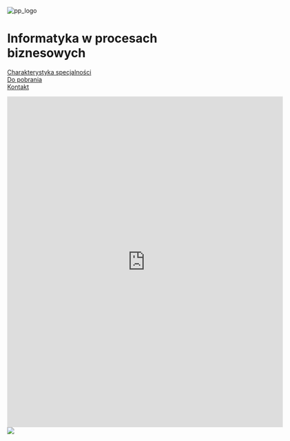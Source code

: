 ![pp_logo](https://put.poznan.pl/modules/put_diplomas_status/images/put_logo.svg)
# Informatyka w procesach biznesowych

[Charakterystyka specjalności](./spec.md)  
[Do pobrania](./downloads.md)  
[Kontakt](./contact.md)  

<iframe src="https://forms.gle/J75W5dx9qS2tssrx8" width="640" height="768" frameborder="0" marginheight="0" marginwidth="0">Ładuję…</iframe>

<!-- Poczatek kodu trackingowego FreshMail -->
<img src='https://mail.mailnews.pl/services/tracking/?id=pl3gxlrvcq'/>
<!-- Koniec kodu trackingowego FreshMail-->
